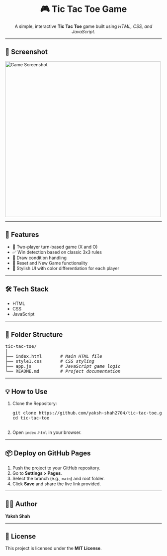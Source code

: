 <h1 align="center">🎮 Tic Tac Toe Game</h1>

<p align="center">
  A simple, interactive <strong>Tic Tac Toe</strong> game built using <em>HTML, CSS, and JavaScript</em>.
</p>

---

<h2>📸 Screenshot</h2>

<img src="[https://your-image-link.png](https://github.com/user-attachments/assets/42b52378-ba19-453b-8447-b42e08c48709)" alt="Game Screenshot" width="500"/>

---

<h2>🚀 Features</h2>

<ul>
  <li>🔄 Two-player turn-based game (X and O)</li>
  <li>✅ Win detection based on classic 3x3 rules</li>
  <li>🤝 Draw condition handling</li>
  <li>🧼 Reset and New Game functionality</li>
  <li>🎨 Stylish UI with color differentiation for each player</li>
</ul>

---

<h2>🛠️ Tech Stack</h2>

<ul>
  <li>HTML</li>
  <li>CSS</li>
  <li>JavaScript</li>
</ul>

---

<h2>📁 Folder Structure</h2>

<pre>
tic-tac-toe/
│
├── index.html       <i># Main HTML file</i>
├── style1.css       <i># CSS styling</i>
├── app.js           <i># JavaScript game logic</i>
└── README.md        <i># Project documentation</i>
</pre>

---

<h2>💡 How to Use</h2>

<ol>
  <li>Clone the Repository:
    <pre>
git clone https://github.com/yaksh-shah2704/tic-tac-toe.git
cd tic-tac-toe
    </pre>
  </li>
  <li>Open <code>index.html</code> in your browser.</li>
</ol>

---

<h2>📦 Deploy on GitHub Pages</h2>

<ol>
  <li>Push the project to your GitHub repository.</li>
  <li>Go to <strong>Settings > Pages</strong>.</li>
  <li>Select the branch (e.g., <code>main</code>) and root folder.</li>
  <li>Click <strong>Save</strong> and share the live link provided.</li>
</ol>

---

<h2>👨‍💻 Author</h2>

  <strong>Yaksh Shah</strong>

---

<h2>📄 License</h2>

<p>This project is licensed under the <strong>MIT License</strong>.</p>
